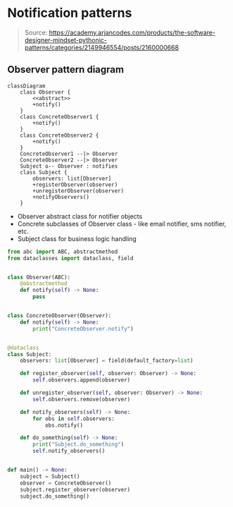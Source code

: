 # Notification patterns

> Source: https://academy.arjancodes.com/products/the-software-designer-mindset-pythonic-patterns/categories/2149946554/posts/2160000668

## Observer pattern diagram

```mermaid
classDiagram
    class Observer {
        <<abstract>>
        +notify()
    }
    class ConcreteObserver1 {
        +notify()
    }
    class ConcreteObserver2 {
        +notify()
    }
    ConcreteObserver1 --|> Observer
    ConcreteObserver2 --|> Observer
    Subject o-- Observer : notifies
    class Subject {
        observers: list[Observer]
        +registerObserver(observer)
        +unregisterObserver(observer)
        +notifyObservers()
    }
```
* Observer abstract class for notifier objects
* Concrete subclasses of Observer class - like email notifier, sms notifier, etc.
* Subject class for business logic handling

```python
from abc import ABC, abstractmethod
from dataclasses import dataclass, field


class Observer(ABC):
    @abstractmethod
    def notify(self) -> None:
        pass


class ConcreteObserver(Observer):
    def notify(self) -> None:
        print("ConcreteObserver.notify")


@dataclass
class Subject:
    observers: list[Observer] = field(default_factory=list)

    def register_observer(self, observer: Observer) -> None:
        self.observers.append(observer)

    def unregister_observer(self, observer: Observer) -> None:
        self.observers.remove(observer)

    def notify_observers(self) -> None:
        for obs in self.observers:
            obs.notify()

    def do_something(self) -> None:
        print("Subject.do_something")
        self.notify_observers()


def main() -> None:
    subject = Subject()
    observer = ConcreteObserver()
    subject.register_observer(observer)
    subject.do_something()
```